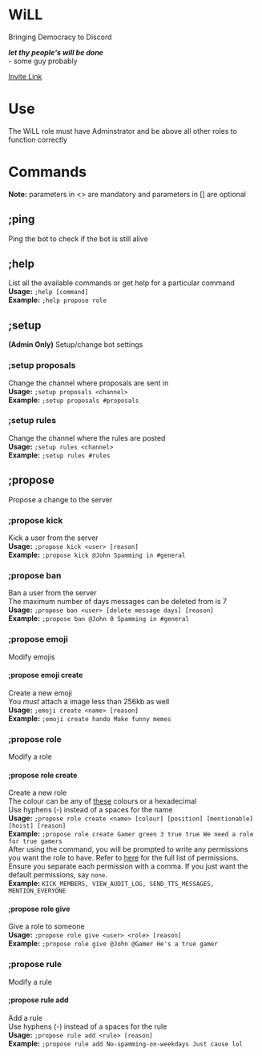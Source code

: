 # WiLL
 Bringing Democracy to Discord

***let thy people's will be done***  
 \- some guy probably

[Invite Link](https://discord.com/oauth2/authorize?client_id=794073147288190981&permissions=8&scope=bot)

# Use
The WiLL role must have Adminstrator and be above all other roles to function correctly 

# Commands
**Note:** parameters in <> are mandatory and parameters in [] are optional

## ;ping
Ping the bot to check if the bot is still alive

## ;help
List all the available commands or get help for a particular command  
**Usage:** `;help [command]`  
**Example:**  `;help propose role`  

## ;setup
**(Admin Only)** Setup/change bot settings

### ;setup proposals
Change the channel where proposals are sent in  
**Usage:** `;setup proposals <channel>`  
**Example:**  `;setup proposals #proposals`  

### ;setup rules
Change the channel where the rules are posted  
**Usage:** `;setup rules <channel>`  
**Example:**  `;setup rules #rules`  

## ;propose
Propose a change to the server  

### ;propose kick
Kick a user from the server  
**Usage:** `;propose kick <user> [reason]`  
**Example:**  `;propose kick @John Spamming in #general`  

### ;propose ban
Ban a user from the server  
The maximum number of days messages can be deleted from is 7  
**Usage:** `;propose ban <user> [delete message days] [reason]`  
**Example:**  `;propose ban @John 0 Spamming in #general`  

### ;propose emoji
Modify emojis  

#### ;propose emoji create
Create a new emoji  
You *must* attach a image less than 256kb as well  
**Usage:** `;emoji create <name> [reason]`  
**Example:**  `;emoji create hando Make funny memes`  

### ;propose role
Modify a role

#### ;propose role create
Create a new role   
The colour can be any of [these](https://github.com/kowasaur/discordjs-colors/blob/master/docs/COLORS.md) colours or a hexadecimal  
Use hyphens (-) instead of a spaces for the name  
**Usage:** `;propose role create <name> [colour] [position] [mentionable] [hoist] [reason]`  
**Example:**  `;propose role create Gamer green 3 true true We need a role for true gamers`  
After using the command, you will be prompted to write any permissions you want the role to have.
Refer to [here](https://discord.js.org/#/docs/main/stable/class/Permissions?scrollTo=s-FLAGS) for the full list of permissions.
Ensure you separate each permission with a comma. If you just want the default permissions, say `none`.  
**Example:** `KICK_MEMBERS, VIEW_AUDIT_LOG, SEND_TTS_MESSAGES, MENTION_EVERYONE`

#### ;propose role give
Give a role to someone  
**Usage:** `;propose role give <user> <role> [reason]`  
**Example:**  `;propose role give @John @Gamer He's a true gamer`  

### ;propose rule
Modify a rule

#### ;propose rule add
Add a rule  
Use hyphens (-) instead of a spaces for the rule  
**Usage:** `;propose rule add <rule> [reason]`  
**Example:**  `;propose rule add No-spamming-on-weekdays Just cause lol`  

